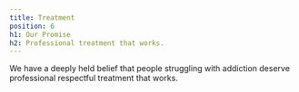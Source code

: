 ```yaml
---
title: Treatment
position: 6
h1: Our Promise
h2: Professional treatment that works.
---
```


We have a deeply held belief that people struggling with addiction deserve professional respectful treatment that works.
